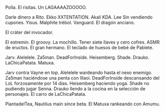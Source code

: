 Polla.
El risitas.
Un LAGAAAAZOOOOO.

Darle dinero a Rito.
Ekko XXTENTATION.
Akali KDA.
Lee Sin vendiendo cupones.
Yisus.
Malphite trébol.
Vanguard.
El dragón anciano.

El cráter del invocador.

El estremin.
El groovy.
La mochillo.
Tener siete llaves y cero cofres.
ASMR de eructos.
El gran hermano.
El teclado de huesos de bebé de Pablete.

Jarv.
Alelelele.
Za5man.
DeadForInside.
Heisemberg.
Shade.
Drauko.
LaChicaPatata.
Matuxa.

Jarv contra Vayne en top.
Alelelele wardeando hasta el nexo enemigo.
Za5man haciéndose una penta con Illaoi.
DeadForInside descansando del LoL forzosamente por 14 días.
Heisemberg haciendo yoga.
Shade no pudiendo jugar Senna.
Drauko llendo a la cocina en la selección de personajes.
El carro de LaChicaPatata.

PiantadelTea, Nautilus main since beta.
El Matuxa rankeando con Amumu.

